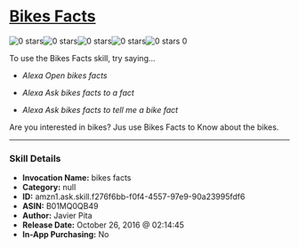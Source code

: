 # [Bikes Facts](http://alexa.amazon.com/#skills/amzn1.ask.skill.f276f6bb-f0f4-4557-97e9-90a23995fdf6)
![0 stars](../../images/ic_star_border_black_18dp_1x.png)![0 stars](../../images/ic_star_border_black_18dp_1x.png)![0 stars](../../images/ic_star_border_black_18dp_1x.png)![0 stars](../../images/ic_star_border_black_18dp_1x.png)![0 stars](../../images/ic_star_border_black_18dp_1x.png) 0

To use the Bikes Facts skill, try saying...

* *Alexa Open bikes facts*

* *Alexa Ask bikes facts to a fact*

* *Alexa Ask bikes facts to tell me a bike fact*

Are you interested in bikes? Jus use Bikes Facts to Know about the bikes.

***

### Skill Details

* **Invocation Name:** bikes facts
* **Category:** null
* **ID:** amzn1.ask.skill.f276f6bb-f0f4-4557-97e9-90a23995fdf6
* **ASIN:** B01MQ0QB49
* **Author:** Javier Pita
* **Release Date:** October 26, 2016 @ 02:14:45
* **In-App Purchasing:** No
